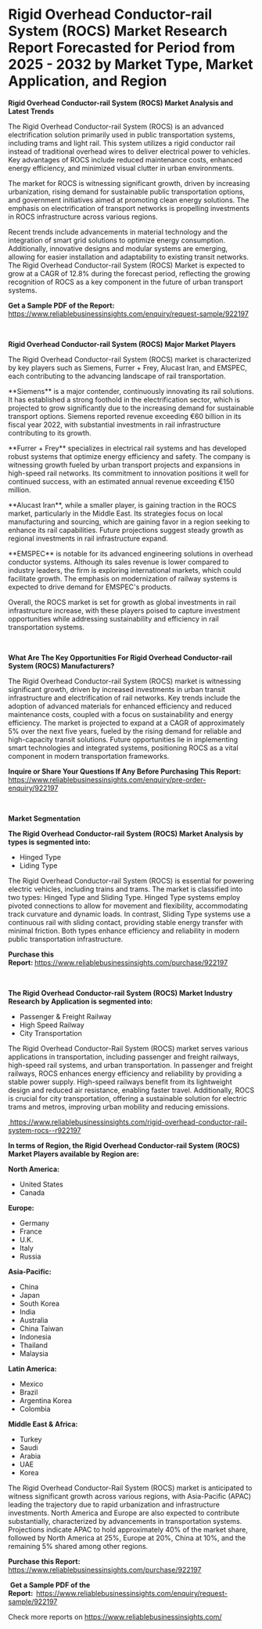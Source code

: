 <p><h1>Rigid Overhead Conductor-rail System (ROCS) Market Research Report Forecasted for Period from 2025 -  2032 by Market Type, Market Application, and Region</h1></p><p><strong>Rigid Overhead Conductor-rail System (ROCS) Market Analysis and Latest Trends</strong></p>
<p><p>The Rigid Overhead Conductor-rail System (ROCS) is an advanced electrification solution primarily used in public transportation systems, including trams and light rail. This system utilizes a rigid conductor rail instead of traditional overhead wires to deliver electrical power to vehicles. Key advantages of ROCS include reduced maintenance costs, enhanced energy efficiency, and minimized visual clutter in urban environments.</p><p>The market for ROCS is witnessing significant growth, driven by increasing urbanization, rising demand for sustainable public transportation options, and government initiatives aimed at promoting clean energy solutions. The emphasis on electrification of transport networks is propelling investments in ROCS infrastructure across various regions.</p><p>Recent trends include advancements in material technology and the integration of smart grid solutions to optimize energy consumption. Additionally, innovative designs and modular systems are emerging, allowing for easier installation and adaptability to existing transit networks. The Rigid Overhead Conductor-rail System (ROCS) Market is expected to grow at a CAGR of 12.8% during the forecast period, reflecting the growing recognition of ROCS as a key component in the future of urban transport systems.</p></p>
<p><strong>Get a Sample PDF of the Report:&nbsp;</strong> <a href="https://www.reliablebusinessinsights.com/enquiry/request-sample/922197?utm_campaign=3319&utm_medium=2&utm_source=Github&utm_content=ia&utm_term=11032025&utm_id=rigid-overhead-conductor-rail-system-rocs">https://www.reliablebusinessinsights.com/enquiry/request-sample/922197</a></p>
<p>&nbsp;</p>
<p><strong>Rigid Overhead Conductor-rail System (ROCS) Major Market Players</strong></p>
<p><p>The Rigid Overhead Conductor-rail System (ROCS) market is characterized by key players such as Siemens, Furrer + Frey, Alucast Iran, and EMSPEC, each contributing to the advancing landscape of rail transportation.</p><p>**Siemens** is a major contender, continuously innovating its rail solutions. It has established a strong foothold in the electrification sector, which is projected to grow significantly due to the increasing demand for sustainable transport options. Siemens reported revenue exceeding €60 billion in its fiscal year 2022, with substantial investments in rail infrastructure contributing to its growth.</p><p>**Furrer + Frey** specializes in electrical rail systems and has developed robust systems that optimize energy efficiency and safety. The company is witnessing growth fueled by urban transport projects and expansions in high-speed rail networks. Its commitment to innovation positions it well for continued success, with an estimated annual revenue exceeding €150 million.</p><p>**Alucast Iran**, while a smaller player, is gaining traction in the ROCS market, particularly in the Middle East. Its strategies focus on local manufacturing and sourcing, which are gaining favor in a region seeking to enhance its rail capabilities. Future projections suggest steady growth as regional investments in rail infrastructure expand.</p><p>**EMSPEC** is notable for its advanced engineering solutions in overhead conductor systems. Although its sales revenue is lower compared to industry leaders, the firm is exploring international markets, which could facilitate growth. The emphasis on modernization of railway systems is expected to drive demand for EMSPEC's products.</p><p>Overall, the ROCS market is set for growth as global investments in rail infrastructure increase, with these players poised to capture investment opportunities while addressing sustainability and efficiency in rail transportation systems.</p></p>
<p>&nbsp;</p>
<p><strong>What Are The Key Opportunities For Rigid Overhead Conductor-rail System (ROCS) Manufacturers?</strong></p>
<p><p>The Rigid Overhead Conductor-rail System (ROCS) market is witnessing significant growth, driven by increased investments in urban transit infrastructure and electrification of rail networks. Key trends include the adoption of advanced materials for enhanced efficiency and reduced maintenance costs, coupled with a focus on sustainability and energy efficiency. The market is projected to expand at a CAGR of approximately 5% over the next five years, fueled by the rising demand for reliable and high-capacity transit solutions. Future opportunities lie in implementing smart technologies and integrated systems, positioning ROCS as a vital component in modern transportation frameworks.</p></p>
<p><strong>Inquire or Share Your Questions If Any Before Purchasing This Report:</strong> <a href="https://www.reliablebusinessinsights.com/enquiry/pre-order-enquiry/922197?utm_campaign=3319&utm_medium=2&utm_source=Github&utm_content=ia&utm_term=11032025&utm_id=rigid-overhead-conductor-rail-system-rocs">https://www.reliablebusinessinsights.com/enquiry/pre-order-enquiry/922197</a></p>
<p>&nbsp;</p>
<p><strong>Market Segmentation</strong></p>
<p><strong>The Rigid Overhead Conductor-rail System (ROCS) Market Analysis by types is segmented into:</strong></p>
<p><ul><li>Hinged Type</li><li>Liding Type</li></ul></p>
<p><p>The Rigid Overhead Conductor-rail System (ROCS) is essential for powering electric vehicles, including trains and trams. The market is classified into two types: Hinged Type and Sliding Type. Hinged Type systems employ pivoted connections to allow for movement and flexibility, accommodating track curvature and dynamic loads. In contrast, Sliding Type systems use a continuous rail with sliding contact, providing stable energy transfer with minimal friction. Both types enhance efficiency and reliability in modern public transportation infrastructure.</p></p>
<p><strong>Purchase this Report:&nbsp;</strong><a href="https://www.reliablebusinessinsights.com/purchase/922197?utm_campaign=3319&utm_medium=2&utm_source=Github&utm_content=ia&utm_term=11032025&utm_id=rigid-overhead-conductor-rail-system-rocs">https://www.reliablebusinessinsights.com/purchase/922197</a></p>
<p>&nbsp;</p>
<p><strong>The Rigid Overhead Conductor-rail System (ROCS) Market Industry Research by Application is segmented into:</strong></p>
<p><ul><li>Passenger & Freight Railway</li><li>High Speed Railway</li><li>City Transportation</li></ul></p>
<p><p>The Rigid Overhead Conductor-Rail System (ROCS) market serves various applications in transportation, including passenger and freight railways, high-speed rail systems, and urban transportation. In passenger and freight railways, ROCS enhances energy efficiency and reliability by providing a stable power supply. High-speed railways benefit from its lightweight design and reduced air resistance, enabling faster travel. Additionally, ROCS is crucial for city transportation, offering a sustainable solution for electric trams and metros, improving urban mobility and reducing emissions.</p></p>
<p><a href="https://www.reliablebusinessinsights.com/rigid-overhead-conductor-rail-system-rocs--r922197?utm_campaign=3319&utm_medium=2&utm_source=Github&utm_content=ia&utm_term=11032025&utm_id=rigid-overhead-conductor-rail-system-rocs">&nbsp;https://www.reliablebusinessinsights.com/rigid-overhead-conductor-rail-system-rocs--r922197</a></p>
<p><strong>In terms of Region, the Rigid Overhead Conductor-rail System (ROCS) Market Players available by Region are:</strong></p>
<p>
    <p> <strong> North America: </strong>
        <ul>
            <li>United States</li>
            <li>Canada</li>
        </ul>
        </p> 
    <p> <strong> Europe: </strong>
        <ul>
            <li>Germany</li>
            <li>France</li>
            <li>U.K.</li>
            <li>Italy</li>
            <li>Russia</li>
        </ul>
        </p> 
    <p> <strong> Asia-Pacific: </strong>
        <ul>
            <li>China</li>
            <li>Japan</li>
            <li>South Korea</li>
            <li>India</li>
            <li>Australia</li>
            <li>China Taiwan</li>
            <li>Indonesia</li>
            <li>Thailand</li>
            <li>Malaysia</li>
        </ul>
        </p> 
    <p> <strong> Latin America: </strong>
        <ul>
            <li>Mexico</li>
            <li>Brazil</li>
            <li>Argentina Korea</li>
            <li>Colombia</li>
        </ul>
        </p> 
    <p> <strong> Middle East & Africa: </strong>
        <ul>
            <li>Turkey</li>
            <li>Saudi</li>
            <li>Arabia</li>
            <li>UAE</li>
            <li>Korea</li>
        </ul>
    </p>
    </p>
<p><p>The Rigid Overhead Conductor-Rail System (ROCS) market is anticipated to witness significant growth across various regions, with Asia-Pacific (APAC) leading the trajectory due to rapid urbanization and infrastructure investments. North America and Europe are also expected to contribute substantially, characterized by advancements in transportation systems. Projections indicate APAC to hold approximately 40% of the market share, followed by North America at 25%, Europe at 20%, China at 10%, and the remaining 5% shared among other regions.</p></p>
<p><strong>Purchase this Report: </strong><a href="https://www.reliablebusinessinsights.com/purchase/922197?utm_campaign=3319&utm_medium=2&utm_source=Github&utm_content=ia&utm_term=11032025&utm_id=rigid-overhead-conductor-rail-system-rocs">https://www.reliablebusinessinsights.com/purchase/922197</a></p>
<p>&nbsp;<strong>Get a Sample PDF of the Report:&nbsp;&nbsp;</strong><a href="https://www.reliablebusinessinsights.com/enquiry/request-sample/922197?utm_campaign=3319&utm_medium=2&utm_source=Github&utm_content=ia&utm_term=11032025&utm_id=rigid-overhead-conductor-rail-system-rocs">https://www.reliablebusinessinsights.com/enquiry/request-sample/922197</a></p>
<p><strong></strong></p>
<p>Check more reports on <a href="https://www.reliablebusinessinsights.com/?utm_campaign=3319&utm_medium=2&utm_source=Github&utm_content=ia&utm_term=11032025&utm_id=rigid-overhead-conductor-rail-system-rocs">https://www.reliablebusinessinsights.com/</a></p>